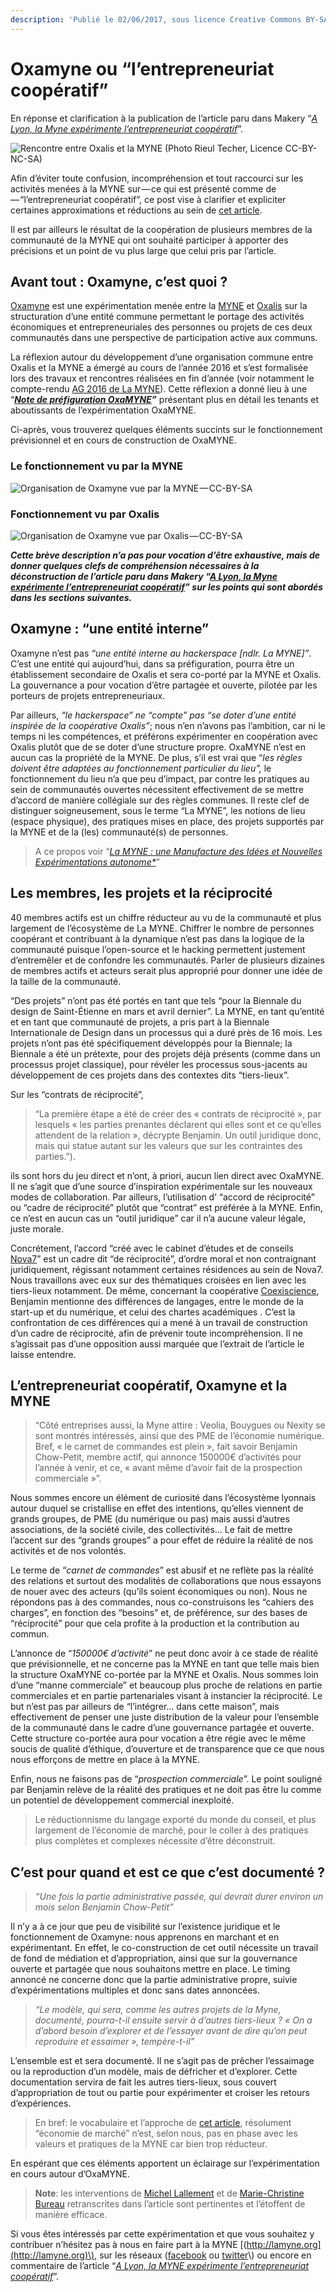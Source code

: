 ```yaml
---
description: 'Publié le 02/06/2017, sous licence Creative Commons BY-SA (International 4.0)'
---
```


# Oxamyne ou “l’entrepreneuriat coopératif”

En réponse et clarification à la publication de l’article paru dans Makery “[_A Lyon, la Myne expérimente l’entrepreneuriat coopératif_](http://www.makery.info/2017/05/30/a-lyon-la-myne-experimente-lentrepreneuriat-cooperatif/)”.

![Rencontre entre Oxalis et la MYNE \(Photo Rieul Techer, Licence CC-BY-NC-SA\)](../.gitbook/assets/image.png)

Afin d’éviter toute confusion, incompréhension et tout raccourci sur les activités menées à la MYNE sur — ce qui est présenté comme de — “l’entrepreneuriat coopératif”, ce post vise à clarifier et expliciter certaines approximations et réductions au sein de [cet article](http://www.makery.info/2017/05/30/a-lyon-la-myne-experimente-lentrepreneuriat-cooperatif/).

Il est par ailleurs le résultat de la coopération de plusieurs membres de la communauté de la MYNE qui ont souhaité participer à apporter des précisions et un point de vu plus large que celui pris par l’article.

## Avant tout : Oxamyne, c’est quoi ? <a id="avant-tout-oxamyne-cest-quoi"></a>

[Oxamyne](http://oxamyne.fr) est une expérimentation menée entre la [MYNE](http://lamyne.org) et [Oxalis](http://www.oxalis-scop.fr/) sur la structuration d’une entité commune permettant le portage des activités économiques et entrepreneuriales des personnes ou projets de ces deux communautés dans une perspective de participation active aux communs.

La réflexion autour du développement d’une organisation commune entre Oxalis et la MYNE a émergé au cours de l’année 2016 et s’est formalisée lors des travaux et rencontres réalisées en fin d’année (voir notamment le compte-rendu [AG 2016 de La MYNE](https://pad.lamyne.org/s/ByBGQpmHW)). Cette réflexion a donné lieu à une “[_**Note de préfiguration OxaMYNE**_](https://docs.google.com/document/d/1xbuQVtPSa_diMZ3vR9u3vHLDavcx4yVTLqHThhjuJ-Y/edit)_**”**_ présentant plus en détail les tenants et aboutissants de l’expérimentation OxaMYNE.

Ci-après, vous trouverez quelques éléments succints sur le fonctionnement prévisionnel et en cours de construction de OxaMYNE.

### **Le fonctionnement vu par la MYNE** <a id="le-fonctionnement-vu-par-la-myne"></a>

![Organisation de Oxamyne vue par la MYNE&#x200A;&#x2014;&#x200A;CC-BY-SA](../.gitbook/assets/image%20%281%29.png)

### **Fonctionnement vu par Oxalis** <a id="fonctionnement-vu-par-oxalis"></a>

![Organisation de Oxamyne vue par Oxalis&#x200A;&#x2014;&#x200A;CC-BY-SA](../.gitbook/assets/image%20%282%29.png)

_**Cette brève description n’a pas pour vocation d’être exhaustive, mais de donner quelques clefs de compréhension nécessaires à la déconstruction de l’article paru dans Makery “**_[_**A Lyon, la Myne expérimente l’entrepreneuriat coopératif**_](http://www.makery.info/2017/05/30/a-lyon-la-myne-experimente-lentrepreneuriat-cooperatif/)_**” sur les points qui sont abordés dans les sections suivantes.**_

## Oxamyne : “une entité interne” <a id="oxamyne-une-entite-interne"></a>

Oxamyne n’est pas _“une entité interne au hackerspace \[ndlr. La MYNE\]”_. C’est une entité qui aujourd’hui, dans sa préfiguration, pourra être un établissement secondaire de Oxalis et sera co-porté par la MYNE et Oxalis. La gouvernance a pour vocation d’être partagée et ouverte, pilotée par les porteurs de projets entrepreneuriaux.

Par ailleurs, _“le hackerspace” ne “compte” pas “se doter d’une entité inspirée de la coopérative Oxalis”_; nous n’en n’avons pas l’ambition, car ni le temps ni les compétences, et préférons expérimenter en coopération avec Oxalis plutôt que de se doter d’une structure propre. OxaMYNE n’est en aucun cas la propriété de la MYNE. De plus, s’il est vrai que “_les règles doivent être adaptées au fonctionnement particulier du lieu”,_ le fonctionnement du lieu n’a que peu d’impact, par contre les pratiques au sein de communautés ouvertes nécessitent effectivement de se mettre d’accord de manière collégiale sur des règles communes. Il reste clef de distinguer soigneusement, sous le terme “La MYNE”, les notions de lieu \(espace physique\), des pratiques mises en place, des projets supportés par la MYNE et de la \(les\) communauté\(s\) de personnes.

> A ce propos voir “[_La MYNE : une Manufacture des Idées et Nouvelles Expérimentations autonome\*_](https://medium.com/@rieult/la-myne-une-manufacture-des-id%C3%A9es-et-nouvelles-exp%C3%A9rimentations-autonome-8b7ce1e835f5)”

## Les membres, les projets et la réciprocité <a id="les-membres-les-projets-et-la-reciprocite"></a>

40 membres actifs est un chiffre réducteur au vu de la communauté et plus largement de l’écosystème de La MYNE. Chiffrer le nombre de personnes coopérant et contribuant à la dynamique n’est pas dans la logique de la communauté puisque l’open-source et le hacking permettent justement d’entremêler et de confondre les communautés. Parler de plusieurs dizaines de membres actifs et acteurs serait plus approprié pour donner une idée de la taille de la communauté.

“Des projets” n’ont pas été portés en tant que tels “pour la Biennale du design de Saint-Étienne en mars et avril dernier”. La MYNE, en tant qu’entité et en tant que communauté de projets, a pris part à la Biennale Internationale de Design dans un processus qui a duré près de 16 mois. Les projets n’ont pas été spécifiquement développés pour la Biennale; la Biennale a été un prétexte, pour des projets déjà présents \(comme dans un processus projet classique\), pour révéler les processus sous-jacents au développement de ces projets dans des contextes dits “tiers-lieux”.

Sur les “contrats de réciprocité”,

> “La première étape a été de créer des « contrats de réciprocité », par lesquels « les parties prenantes déclarent qui elles sont et ce qu’elles attendent de la relation », décrypte Benjamin. Un outil juridique donc, mais qui statue autant sur les valeurs que sur les contraintes des parties.”\).

ils sont hors du jeu direct et n’ont, à priori, aucun lien direct avec OxaMYNE. Il ne s’agit que d’une source d’inspiration expérimentale sur les nouveaux modes de collaboration. Par ailleurs, l’utilisation d’ “accord de réciprocité” ou “cadre de réciprocité” plutôt que “contrat” est préférée à la MYNE. Enfin, ce n’est en aucun cas un “outil juridique” car il n’a aucune valeur légale, juste morale.

Concrétement, l’accord “créé avec le cabinet d’études et de conseils [Nova7](http://www.nova7.fr/)” est un cadre dit “de réciprocité”, d’ordre moral et non contraignant juridiquement, régissant notamment certaines résidences au sein de Nova7. Nous travaillons avec eux sur des thématiques croisées en lien avec les tiers-lieux notamment. De même, concernant la coopérative [Coexiscience](http://coexiscience.fr/), Benjamin mentionne des différences de langages, entre le monde de la start-up et du numérique, et celui des chartes académiques . C’est la confrontation de ces différences qui a mené à un travail de construction d’un cadre de réciprocité, afin de prévenir toute incompréhension. Il ne s’agissait pas d’une opposition aussi marquée que l’extrait de l’article le laisse entendre.

## L’entrepreneuriat coopératif, Oxamyne et la MYNE <a id="lentrepreneuriat-cooperatif-oxamyne-et-la-myne"></a>

> “Côté entreprises aussi, la Myne attire : Veolia, Bouygues ou Nexity se sont montrés intéressés, ainsi que des PME de l’économie numérique. Bref, « le carnet de commandes est plein », fait savoir Benjamin Chow-Petit, membre actif, qui annonce 150000€ d’activités pour l’année à venir, et ce, « avant même d’avoir fait de la prospection commerciale »”.

Nous sommes encore un élément de curiosité dans l’écosystème lyonnais autour duquel se cristallise en effet des intentions, qu’elles viennent de grands groupes, de PME \(du numérique ou pas\) mais aussi d’autres associations, de la société civile, des collectivités… Le fait de mettre l’accent sur des “grands groupes” a pour effet de réduire la réalité de nos activités et de nos volontés.

Le terme de “_carnet de commandes_” est abusif et ne reflète pas la réalité des relations et surtout des modalités de collaborations que nous essayons de nouer avec des acteurs \(qu’ils soient économiques ou non\). Nous ne répondons pas à des commandes, nous co-construisons les “cahiers des charges”, en fonction des “besoins” et, de préférence, sur des bases de “réciprocité” pour que cela profite à la production et la contribution au commun.

L’annonce de “_150000€ d’activité_” ne peut donc avoir à ce stade de réalité que prévisionnelle, et ne concerne pas la MYNE en tant que telle mais bien la structure OxaMYNE co-portée par la MYNE et Oxalis. Nous sommes loin d’une “manne commerciale” et beaucoup plus proche de relations en partie commerciales et en partie partenariales visant à instancier la réciprocité. Le but n’est pas par ailleurs de “l’intégrer… dans cette maison”, mais effectivement de penser une juste distribution de la valeur pour l’ensemble de la communauté dans le cadre d’une gouvernance partagée et ouverte. Cette structure co-portée aura pour vocation a être régie avec le même soucis de qualité d’éthique, d’ouverture et de transparence que ce que nous nous efforçons de mettre en place à la MYNE.

Enfin, nous ne faisons pas de “_prospection commerciale_”. Le point souligné par Benjamin relève de la réalité des pratiques et ne doit pas être lu comme un potentiel de développement commercial inexploité.

> Le réductionnisme du langage exporté du monde du conseil, et plus largement de l’économie de marché, pour le coller à des pratiques plus complètes et complexes nécessite d’être déconstruit.

## C’est pour quand et est ce que c’est documenté ? <a id="cest-pour-quand-et-est-ce-que-cest-documente"></a>

> _“Une fois la partie administrative passée, qui devrait durer environ un mois selon Benjamin Chow-Petit”_

Il n’y a à ce jour que peu de visibilité sur l’existence juridique et le fonctionnement de Oxamyne: nous apprenons en marchant et en expérimentant. En effet, le co-construction de cet outil nécessite un travail de fond de médiation et d’appropriation, ainsi que sur la gouvernance ouverte et partagée que nous souhaitons mettre en place. Le timing annoncé ne concerne donc que la partie administrative propre, suivie d’expérimentations multiples et donc sans dates annoncées.

> _“Le modèle, qui sera, comme les autres projets de la Myne, documenté, pourra-t-il ensuite servir à d’autres tiers-lieux ? « On a d’abord besoin d’explorer et de l’essayer avant de dire qu’on peut reproduire et essaimer », tempère-t-il”_

L’ensemble est et sera documenté. Il ne s’agit pas de prêcher l’essaimage ou la reproduction d’un modèle, mais de défricher et d’explorer. Cette documentation servira de fait les autres tiers-lieux, sous couvert d’appropriation de tout ou partie pour expérimenter et croiser les retours d’expériences.

> En bref: le vocabulaire et l’approche de [cet article](http://www.makery.info/2017/05/30/a-lyon-la-myne-experimente-lentrepreneuriat-cooperatif/), résolument “économie de marché” n’est, selon nous, pas en phase avec les valeurs et pratiques de la MYNE car bien trop réducteur.

En espérant que ces éléments apportent un éclairage sur l’expérimentation en cours autour d’OxaMYNE.

> **Note**: les interventions de [Michel Lallement](http://lise-cnrs.cnam.fr/le-laboratoire/les-membres-du-lise/michel-lallement-620946.kjsp) et de [Marie-Christine Bureau](http://lise-cnrs.cnam.fr/le-laboratoire/les-membres-du-lise/marie-christine-bureau-623635.kjsp) retranscrites dans l’article sont pertinentes et l’étoffent de manière efficace.

Si vous êtes intéressés par cette expérimentation et que vous souhaitez y contribuer n’hésitez pas à nous en faire part à la MYNE [\(http://lamyne.org](http://lamyne.org)\), sur les réseaux \([facebook](https://www.facebook.com/groups/644546245604963/) ou [twitter](https://twitter.com/laMYNE_)\) ou encore en commentaire de l’article “[_A Lyon, la MYNE expérimente l’entrepreneuriat coopératif_](http://www.makery.info/2017/05/30/a-lyon-la-myne-experimente-lentrepreneuriat-cooperatif/)”.

